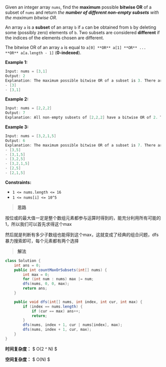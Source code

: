 Given an integer array `nums`, find the **maximum** possible **bitwise OR** of a subset of `nums` and return *the **number of different non-empty subsets** with the maximum bitwise OR*.

An array `a` is a **subset** of an array `b` if `a` can be obtained from `b` by deleting some (possibly zero) elements of `b`. Two subsets are considered **different** if the indices of the elements chosen are different.

The bitwise OR of an array `a` is equal to `a[0] **OR** a[1] **OR** ... **OR** a[a.length - 1]` (**0-indexed**).

 

**Example 1:**

```java
Input: nums = [3,1]
Output: 2
Explanation: The maximum possible bitwise OR of a subset is 3. There are 2 subsets with a bitwise OR of 3:
- [3]
- [3,1]
```

**Example 2:**

```java
Input: nums = [2,2,2]
Output: 7
Explanation: All non-empty subsets of [2,2,2] have a bitwise OR of 2. There are 23 - 1 = 7 total subsets.
```

**Example 3:**

```java
Input: nums = [3,2,1,5]
Output: 6
Explanation: The maximum possible bitwise OR of a subset is 7. There are 6 subsets with a bitwise OR of 7:
- [3,5]
- [3,1,5]
- [3,2,5]
- [3,2,1,5]
- [2,5]
- [2,1,5]
```

 

**Constraints:**

- `1 <= nums.length <= 16`
- `1 <= nums[i] <= 10^5`



> **思路**

按位或的最大值一定是整个数组元素都参与运算时得到的，能充分利用所有可能的1，所以我们可以首先求得这个max

然后就是判断有多少子数组也能得到这个max，这就变成了经典的组合问题，dfs暴力搜索即可，每个元素都有两个选择



> **解法**

```java
class Solution {
    int ans = 0;
    public int countMaxOrSubsets(int[] nums) {
        int max = 0;
        for (int num : nums) max |= num;
        dfs(nums, 0, 0, max);
        return ans;
    }

    public void dfs(int[] nums, int index, int cur, int max) {
        if (index == nums.length) {
            if (cur == max) ans++;
            return;
        }
        dfs(nums, index + 1, cur | nums[index], max);
        dfs(nums, index + 1, cur, max);
    }
}
```

**时间复杂度：** $ O(2 ^ N) $

**空间复杂度：** $ O(N) $